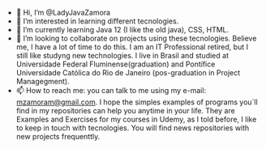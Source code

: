 - 👋 Hi, I’m @LadyJavaZamora
- 👀 I’m interested in learning different tecnologies. 
- 🌱 I’m currently learning Java 12 (I like the old java), CSS, HTML.
- 💞️ I’m looking to collaborate on projects using these tecnologies. Believe me, I have a lot of time to do this. I am an IT Professional retired, but I still like studyng new technologies. I live in Brasil and studied at Universidade Federal Fluminense(graduation) and Pontífice Universidade Católica do Rio de Janeiro (pos-graduation in Project Managegment).
- 📫 How to reach me: you can talk to me using my e-mail: mzamoram@gmail.com. I hope the simples examples of programs you´ll find in my repositories can help you anytime in your life. They are Examples and Exercises for my courses in Udemy, as I told before, I like to keep in touch with tecnologies. You will find news repositories with new projects frequenttly.

<!---
LadyJavaZamora/LadyJavaZamora is a ✨ special ✨ repository because its `README.md` (this file) appears on your GitHub profile.
You can click the Preview link to take a look at your changes.
--->

